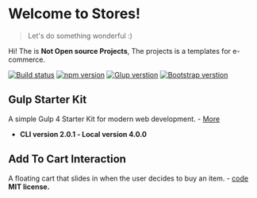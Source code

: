 # Welcome to Stores!
> Let's do something wonderful :)

Hi! The is **Not Open source Projects**, The projects is a templates for e-commerce.

[![Build status](https://img.shields.io/travis/feathericons/feather/master.svg?style=popout-square&logo=laravel)]()
[![npm version](https://img.shields.io/badge/npm-V.5.6.0-brightgreen.svg?style=popout-square&logo=npm)]()
[![Glup verstion](https://img.shields.io/badge/Glup-V.4.0.0-red.svg?style=popout-square&logo=gulp)]()
[![Bootstrap verstion](https://img.shields.io/badge/bootstrap-V.4.3.0-blueviolet.svg?style=popout-square&logo=bootstrap)]()

## Gulp Starter Kit
A simple Gulp 4 Starter Kit for modern web development. - [More](https://github.com/oubihis/gulp-starter-kit)
- **CLI version 2.0.1 _-_
Local version 4.0.0**

## Add To Cart Interaction
A floating cart that slides in when the user decides to buy an item. - [code](https://github.com/CodyHouse/add-to-cart-interaction)
**MIT license.**